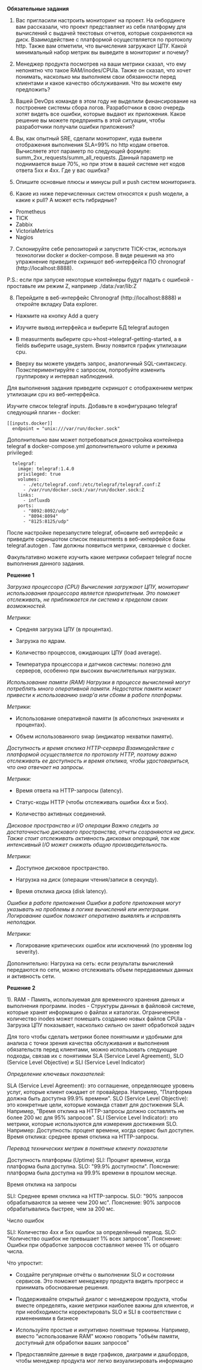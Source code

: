 **Обязательные задания**

1. Вас пригласили настроить мониторинг на проект. На онбординге вам рассказали, что проект представляет из себя платформу для вычислений с выдачей текстовых отчетов, которые сохраняются на диск. Взаимодействие с платформой осуществляется по протоколу http. Также вам отметили, что вычисления загружают ЦПУ. Какой минимальный набор метрик вы выведите в мониторинг и почему?

2. Менеджер продукта посмотрев на ваши метрики сказал, что ему непонятно что такое RAM/inodes/CPUla. Также он сказал, что хочет понимать, насколько мы выполняем свои обязанности перед клиентами и какое качество обслуживания. Что вы можете ему предложить?

3. Вашей DevOps команде в этом году не выделили финансирование на построение системы сбора логов. Разработчики в свою очередь хотят видеть все ошибки, которые выдают их приложения. Какое решение вы можете предпринять в этой ситуации, чтобы разработчики получали ошибки приложения?

4. Вы, как опытный SRE, сделали мониторинг, куда вывели отображения выполнения SLA=99% по http кодам ответов. Вычисляете этот параметр по следующей формуле: summ_2xx_requests/summ_all_requests. Данный параметр не поднимается выше 70%, но при этом в вашей системе нет кодов ответа 5xx и 4xx. Где у вас ошибка?

5. Опишите основные плюсы и минусы pull и push систем мониторинга.

6. Какие из ниже перечисленных систем относятся к push модели, а какие к pull? А может есть гибридные?

 - Prometheus
 - TICK
 - Zabbix
 - VictoriaMetrics
 - Nagios

7. Склонируйте себе репозиторий и запустите TICK-стэк, используя технологии docker и docker-compose.
В виде решения на это упражнение приведите скриншот веб-интерфейса ПО chronograf (http://localhost:8888).

P.S.: если при запуске некоторые контейнеры будут падать с ошибкой - проставьте им режим Z, например ./data:/var/lib:Z

8. Перейдите в веб-интерфейс Chronograf (http://localhost:8888) и откройте вкладку Data explorer.

- Нажмите на кнопку Add a query

- Изучите вывод интерфейса и выберите БД telegraf.autogen

 - В measurments выберите cpu->host->telegraf-getting-started, а в fields выберите usage_system. Внизу появится график утилизации cpu.

-  Вверху вы можете увидеть запрос, аналогичный SQL-синтаксису. Поэкспериментируйте с запросом, попробуйте изменить группировку и интервал наблюдений.

Для выполнения задания приведите скриншот с отображением метрик утилизации cpu из веб-интерфейса.

Изучите список telegraf inputs. Добавьте в конфигурацию telegraf следующий плагин - docker:
```
[[inputs.docker]]
  endpoint = "unix:///var/run/docker.sock"
```

Дополнительно вам может потребоваться донастройка контейнера telegraf в docker-compose.yml дополнительного volume и режима privileged:

```
  telegraf:
    image: telegraf:1.4.0
    privileged: true
    volumes:
      - ./etc/telegraf.conf:/etc/telegraf/telegraf.conf:Z
      - /var/run/docker.sock:/var/run/docker.sock:Z
    links:
      - influxdb
    ports:
      - "8092:8092/udp"
      - "8094:8094"
      - "8125:8125/udp"
```
После настройке перезапустите telegraf, обновите веб интерфейс и приведите скриншотом список measurments в веб-интерфейсе базы telegraf.autogen . Там должны появиться метрики, связанные с docker.

Факультативно можете изучить какие метрики собирает telegraf после выполнения данного задания.





**Решение 1**

*Загрузка процессора (CPU) Вычисления загружают ЦПУ, мониторинг использования процессора является приоритетным. Это поможет отслеживать, не приближается ли система к пределам своих возможностей.*

*Метрики:*

 - Средняя загрузка ЦПУ (в процентах).

 - Загрузка по ядрам.

 - Количество процессов, ожидающих ЦПУ (load average).

 - Температура процессора и датчиков системы: полезно для серверов, особенно при высоких вычислительных нагрузках.


*Использование памяти (RAM) Нагрузки в процессе вычислений могут потреблять много оперативной памяти. Недостаток памяти может привести к использованию swap'а или сбоям в работе платформы.*

*Метрики:*

 - Использование оперативной памяти (в абсолютных значениях и процентах).

 - Объем использованного swap (индикатор нехватки памяти).


*Доступность и время отклика HTTP-сервера Взаимодействие с платформой осуществляется по протоколу HTTP, поэтому важно отслеживать ее доступность и время отклика, чтобы удостовериться, что она отвечает на запросы.*

*Метрики:*

 - Время ответа на HTTP-запросы (latency).

 - Статус-коды HTTP (чтобы отслеживать ошибки 4xx и 5xx).

 - Количество активных соединений.


*Дисковое пространство и I/O операции Важно следить за достаточностью дискового пространства, отчеты созраняются на диск. Также стоит отслеживать активность дисковых операций, так как интенсивный I/O может снижать общую производительность.*

*Метрики:*

 - Доступное дисковое пространство.

 - Нагрузка на диск (операции чтения/записи в секунду).

 - Время отклика диска (disk latency).


*Ошибки в работе приложения Ошибки в работе приложения могут указывать на проблемы в логике вычислений или интеграции. Логирование ошибок поможет оперативно выявлять и исправлять неполадки.*

*Метрики:*

 - Логирование критических ошибок или исключений (по уровням log severity).

Дополнительно: Нагрузка на сеть: если результаты вычислений передаются по сети, можно отслеживать объем передаваемых данных и активность сети.





**Решение 2**


1). RAM - Память, используемая для временного хранения данных и выполнения программ. inodes - Структуры данных в файловой системе, которые хранят информацию о файлах и каталогах. Ограниченное количество inodes может помешать созданию новых файлов CPUla - Загрузка ЦПУ показывает, насколько сильно он занят обработкой задач

Для того чтобы сделать метрики более понятными и удобными для анализа с точки зрения качества обслуживания и выполнения обязательств перед клиентами, можно использовать следующие подходы, связав их с понятиями SLA (Service Level Agreement), SLO (Service Level Objective) и SLI (Service Level Indicator)

*Определение ключевых показателей:*

SLA (Service Level Agreement): это соглашение, определяющее уровень услуг, которые клиент ожидает от провайдера. Например, "Платформа должна быть доступна 99.9% времени". SLO (Service Level Objective): это конкретные цели, которые команда ставит для достижения SLA. Например, "Время отклика на HTTP-запросы должно составлять не более 200 мс для 95% запросов". SLI (Service Level Indicator): это метрики, которые используются для измерения достижения SLO. Например: Доступность: процент времени, когда сервис был доступен. Время отклика: среднее время отклика на HTTP-запросы.

*Перевод технических метрик в понятные клиенту показатели*

Доступность платформы (Uptime) SLI: Процент времени, когда платформа была доступна. SLO: "99.9% доступности". Пояснение: платформа была доступна на 99.9% времени в прошлом месяце.

Время отклика на запросы

SLI: Среднее время отклика на HTTP-запросы. SLO: "90% запросов обрабатываются за менее чем 200 мс". Пояснение: 90% запросов обрабатывались быстрее, чем за 200 мс.

Число ошибок

SLI: Количество 4xx и 5xx ошибок за определённый период. SLO: "Количество ошибок не превышает 1% всех запросов". Пояснение: Ошибки при обработке запросов составляют менее 1% от общего числа.

Что упростит:

 - Создайте регулярные отчёты о выполнении SLO и состоянии сервисов. Это поможет менеджеру продукта видеть прогресс и принимать обоснованные решения.

- Поддерживайте открытый диалог с менеджером продукта, чтобы вместе определять, какие метрики наиболее важны для клиентов, и при необходимости корректировать SLO и SLI в соответствии с изменениями в бизнесе

 - Используйте простые и интуитивно понятные термины. Например, вместо "использование RAM" можно говорить "объём памяти, доступный для обработки ваших запросов"

 - Предоставляйте данные в виде графиков, диаграмм и дашбордов, чтобы менеджер продукта мог легко визуализировать информацию

